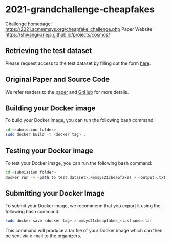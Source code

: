 # 2021-grandchallenge-cheapfakes

Challenge homepage: https://2021.acmmmsys.org/cheapfake_challenge.php
Paper Website: https://shivangi-aneja.github.io/projects/cosmos/

## Retrieving the test dataset 

Please request access to the test dataset by filling out the form [here](https://forms.gle/kTY4cZPfFKCG35YLA). 

## Original Paper and Source Code

We refer readers to the [paper](https://arxiv.org/abs/2101.06278) and [GitHub](https://github.com/shivangi-aneja/COSMOS) for more details.


## Building your Docker image
To build your Docker image, you can run the following bash command:
```bash
cd <submission folder>
sudo docker build -t <docker tag> .
```

## Testing your Docker image
To test your Docker image, you can run the following bash command:
```bash
cd <submission folder>
docker run -v <path to test dataset>:/mmsys21cheapfakes > <output>.txt
```

## Submitting your Docker Image
To submit your Docker image, we recommend that you export it using the following bash command:

```bash
sudo docker save <docker tag> > mmsys21cheapfakes_<lastname>.tar
```

This command will produce a tar file of your Docker image which can then be sent via e-mail to the organizers.

